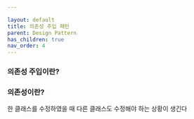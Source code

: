 ```yaml
---

layout: default
title: 의존성 주입 패턴
parent: Design Pattern
has_children: true
nav_order: 4
---
```


### 의존성 주입이란?



### 의존성이란?

한 클래스를 수정하였을 때 다른 클래스도 수정해야 하는 상황이 생긴다

